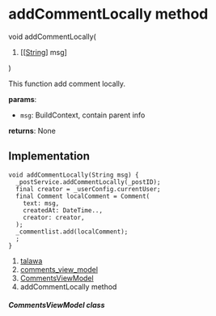 
<div>

# addCommentLocally method

</div>


void addCommentLocally(

1.  [[[String](https://api.flutter.dev/flutter/dart-core/String-class.md)]
    msg]

)



This function add comment locally.

**params**:

-   `msg`: BuildContext, contain parent info

**returns**: None



## Implementation

``` language-dart
void addCommentLocally(String msg) {
  _postService.addCommentLocally(_postID);
  final creator = _userConfig.currentUser;
  final Comment localComment = Comment(
    text: msg,
    createdAt: DateTime..,
    creator: creator,
  );
  _commentlist.add(localComment);
  ;
}
```







1.  [talawa](../../index.md)
2.  [comments_view_model](../../view_model_widgets_view_models_comments_view_model/)
3.  [CommentsViewModel](../../view_model_widgets_view_models_comments_view_model/CommentsViewModel-class.md)
4.  addCommentLocally method

##### CommentsViewModel class







